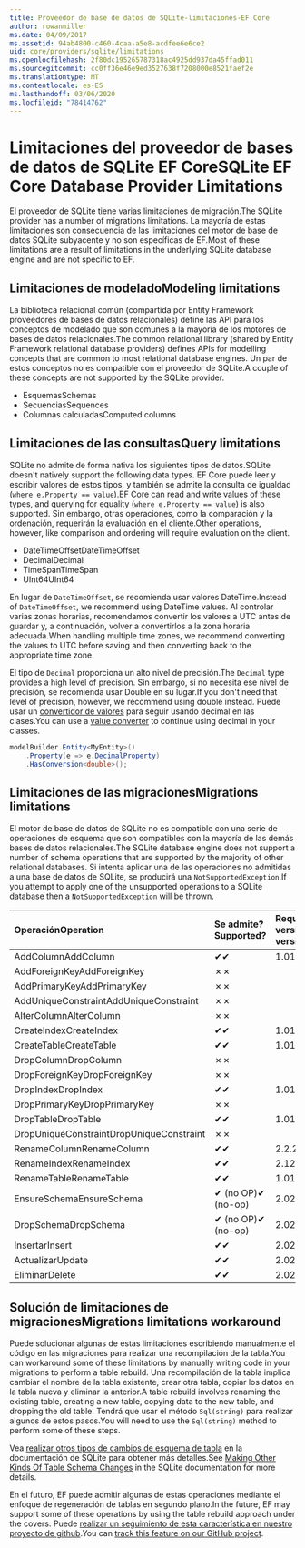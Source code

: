 ```yaml
---
title: Proveedor de base de datos de SQLite-limitaciones-EF Core
author: rowanmiller
ms.date: 04/09/2017
ms.assetid: 94ab4800-c460-4caa-a5e8-acdfee6e6ce2
uid: core/providers/sqlite/limitations
ms.openlocfilehash: 2f80dc195265787318ac4925dd937da45ffad011
ms.sourcegitcommit: cc0ff36e46e9ed3527638f7208000e8521faef2e
ms.translationtype: MT
ms.contentlocale: es-ES
ms.lasthandoff: 03/06/2020
ms.locfileid: "78414762"
---
```

# <a name="sqlite-ef-core-database-provider-limitations"></a><span data-ttu-id="28578-102">Limitaciones del proveedor de bases de datos de SQLite EF Core</span><span class="sxs-lookup"><span data-stu-id="28578-102">SQLite EF Core Database Provider Limitations</span></span>

<span data-ttu-id="28578-103">El proveedor de SQLite tiene varias limitaciones de migración.</span><span class="sxs-lookup"><span data-stu-id="28578-103">The SQLite provider has a number of migrations limitations.</span></span> <span data-ttu-id="28578-104">La mayoría de estas limitaciones son consecuencia de las limitaciones del motor de base de datos SQLite subyacente y no son específicas de EF.</span><span class="sxs-lookup"><span data-stu-id="28578-104">Most of these limitations are a result of limitations in the underlying SQLite database engine and are not specific to EF.</span></span>

## <a name="modeling-limitations"></a><span data-ttu-id="28578-105">Limitaciones de modelado</span><span class="sxs-lookup"><span data-stu-id="28578-105">Modeling limitations</span></span>

<span data-ttu-id="28578-106">La biblioteca relacional común (compartida por Entity Framework proveedores de bases de datos relacionales) define las API para los conceptos de modelado que son comunes a la mayoría de los motores de bases de datos relacionales.</span><span class="sxs-lookup"><span data-stu-id="28578-106">The common relational library (shared by Entity Framework relational database providers) defines APIs for modelling concepts that are common to most relational database engines.</span></span> <span data-ttu-id="28578-107">Un par de estos conceptos no es compatible con el proveedor de SQLite.</span><span class="sxs-lookup"><span data-stu-id="28578-107">A couple of these concepts are not supported by the SQLite provider.</span></span>

* <span data-ttu-id="28578-108">Esquemas</span><span class="sxs-lookup"><span data-stu-id="28578-108">Schemas</span></span>
* <span data-ttu-id="28578-109">Secuencias</span><span class="sxs-lookup"><span data-stu-id="28578-109">Sequences</span></span>
* <span data-ttu-id="28578-110">Columnas calculadas</span><span class="sxs-lookup"><span data-stu-id="28578-110">Computed columns</span></span>

## <a name="query-limitations"></a><span data-ttu-id="28578-111">Limitaciones de las consultas</span><span class="sxs-lookup"><span data-stu-id="28578-111">Query limitations</span></span>

<span data-ttu-id="28578-112">SQLite no admite de forma nativa los siguientes tipos de datos.</span><span class="sxs-lookup"><span data-stu-id="28578-112">SQLite doesn't natively support the following data types.</span></span> <span data-ttu-id="28578-113">EF Core puede leer y escribir valores de estos tipos, y también se admite la consulta de igualdad (`where e.Property == value`).</span><span class="sxs-lookup"><span data-stu-id="28578-113">EF Core can read and write values of these types, and querying for equality (`where e.Property == value`) is also supported.</span></span> <span data-ttu-id="28578-114">Sin embargo, otras operaciones, como la comparación y la ordenación, requerirán la evaluación en el cliente.</span><span class="sxs-lookup"><span data-stu-id="28578-114">Other operations, however, like comparison and ordering will require evaluation on the client.</span></span>

* <span data-ttu-id="28578-115">DateTimeOffset</span><span class="sxs-lookup"><span data-stu-id="28578-115">DateTimeOffset</span></span>
* <span data-ttu-id="28578-116">Decimal</span><span class="sxs-lookup"><span data-stu-id="28578-116">Decimal</span></span>
* <span data-ttu-id="28578-117">TimeSpan</span><span class="sxs-lookup"><span data-stu-id="28578-117">TimeSpan</span></span>
* <span data-ttu-id="28578-118">UInt64</span><span class="sxs-lookup"><span data-stu-id="28578-118">UInt64</span></span>

<span data-ttu-id="28578-119">En lugar de `DateTimeOffset`, se recomienda usar valores DateTime.</span><span class="sxs-lookup"><span data-stu-id="28578-119">Instead of `DateTimeOffset`, we recommend using DateTime values.</span></span> <span data-ttu-id="28578-120">Al controlar varias zonas horarias, recomendamos convertir los valores a UTC antes de guardar y, a continuación, volver a convertirlos a la zona horaria adecuada.</span><span class="sxs-lookup"><span data-stu-id="28578-120">When handling multiple time zones, we recommend converting the values to UTC before saving and then converting back to the appropriate time zone.</span></span>

<span data-ttu-id="28578-121">El tipo de `Decimal` proporciona un alto nivel de precisión.</span><span class="sxs-lookup"><span data-stu-id="28578-121">The `Decimal` type provides a high level of precision.</span></span> <span data-ttu-id="28578-122">Sin embargo, si no necesita ese nivel de precisión, se recomienda usar Double en su lugar.</span><span class="sxs-lookup"><span data-stu-id="28578-122">If you don't need that level of precision, however, we recommend using double instead.</span></span> <span data-ttu-id="28578-123">Puede usar un [convertidor de valores](../../modeling/value-conversions.md) para seguir usando decimal en las clases.</span><span class="sxs-lookup"><span data-stu-id="28578-123">You can use a [value converter](../../modeling/value-conversions.md) to continue using decimal in your classes.</span></span>

``` csharp
modelBuilder.Entity<MyEntity>()
    .Property(e => e.DecimalProperty)
    .HasConversion<double>();
```

## <a name="migrations-limitations"></a><span data-ttu-id="28578-124">Limitaciones de las migraciones</span><span class="sxs-lookup"><span data-stu-id="28578-124">Migrations limitations</span></span>

<span data-ttu-id="28578-125">El motor de base de datos de SQLite no es compatible con una serie de operaciones de esquema que son compatibles con la mayoría de las demás bases de datos relacionales.</span><span class="sxs-lookup"><span data-stu-id="28578-125">The SQLite database engine does not support a number of schema operations that are supported by the majority of other relational databases.</span></span> <span data-ttu-id="28578-126">Si intenta aplicar una de las operaciones no admitidas a una base de datos de SQLite, se producirá una `NotSupportedException`.</span><span class="sxs-lookup"><span data-stu-id="28578-126">If you attempt to apply one of the unsupported operations to a SQLite database then a `NotSupportedException` will be thrown.</span></span>

| <span data-ttu-id="28578-127">Operación</span><span class="sxs-lookup"><span data-stu-id="28578-127">Operation</span></span>            | <span data-ttu-id="28578-128">Se admite?</span><span class="sxs-lookup"><span data-stu-id="28578-128">Supported?</span></span> | <span data-ttu-id="28578-129">Requiere versión</span><span class="sxs-lookup"><span data-stu-id="28578-129">Requires version</span></span> |
|:---------------------|:-----------|:-----------------|
| <span data-ttu-id="28578-130">AddColumn</span><span class="sxs-lookup"><span data-stu-id="28578-130">AddColumn</span></span>            | <span data-ttu-id="28578-131">✔</span><span class="sxs-lookup"><span data-stu-id="28578-131">✔</span></span>          | <span data-ttu-id="28578-132">1.0</span><span class="sxs-lookup"><span data-stu-id="28578-132">1.0</span></span>              |
| <span data-ttu-id="28578-133">AddForeignKey</span><span class="sxs-lookup"><span data-stu-id="28578-133">AddForeignKey</span></span>        | <span data-ttu-id="28578-134">✗</span><span class="sxs-lookup"><span data-stu-id="28578-134">✗</span></span>          |                  |
| <span data-ttu-id="28578-135">AddPrimaryKey</span><span class="sxs-lookup"><span data-stu-id="28578-135">AddPrimaryKey</span></span>        | <span data-ttu-id="28578-136">✗</span><span class="sxs-lookup"><span data-stu-id="28578-136">✗</span></span>          |                  |
| <span data-ttu-id="28578-137">AddUniqueConstraint</span><span class="sxs-lookup"><span data-stu-id="28578-137">AddUniqueConstraint</span></span>  | <span data-ttu-id="28578-138">✗</span><span class="sxs-lookup"><span data-stu-id="28578-138">✗</span></span>          |                  |
| <span data-ttu-id="28578-139">AlterColumn</span><span class="sxs-lookup"><span data-stu-id="28578-139">AlterColumn</span></span>          | <span data-ttu-id="28578-140">✗</span><span class="sxs-lookup"><span data-stu-id="28578-140">✗</span></span>          |                  |
| <span data-ttu-id="28578-141">CreateIndex</span><span class="sxs-lookup"><span data-stu-id="28578-141">CreateIndex</span></span>          | <span data-ttu-id="28578-142">✔</span><span class="sxs-lookup"><span data-stu-id="28578-142">✔</span></span>          | <span data-ttu-id="28578-143">1.0</span><span class="sxs-lookup"><span data-stu-id="28578-143">1.0</span></span>              |
| <span data-ttu-id="28578-144">CreateTable</span><span class="sxs-lookup"><span data-stu-id="28578-144">CreateTable</span></span>          | <span data-ttu-id="28578-145">✔</span><span class="sxs-lookup"><span data-stu-id="28578-145">✔</span></span>          | <span data-ttu-id="28578-146">1.0</span><span class="sxs-lookup"><span data-stu-id="28578-146">1.0</span></span>              |
| <span data-ttu-id="28578-147">DropColumn</span><span class="sxs-lookup"><span data-stu-id="28578-147">DropColumn</span></span>           | <span data-ttu-id="28578-148">✗</span><span class="sxs-lookup"><span data-stu-id="28578-148">✗</span></span>          |                  |
| <span data-ttu-id="28578-149">DropForeignKey</span><span class="sxs-lookup"><span data-stu-id="28578-149">DropForeignKey</span></span>       | <span data-ttu-id="28578-150">✗</span><span class="sxs-lookup"><span data-stu-id="28578-150">✗</span></span>          |                  |
| <span data-ttu-id="28578-151">DropIndex</span><span class="sxs-lookup"><span data-stu-id="28578-151">DropIndex</span></span>            | <span data-ttu-id="28578-152">✔</span><span class="sxs-lookup"><span data-stu-id="28578-152">✔</span></span>          | <span data-ttu-id="28578-153">1.0</span><span class="sxs-lookup"><span data-stu-id="28578-153">1.0</span></span>              |
| <span data-ttu-id="28578-154">DropPrimaryKey</span><span class="sxs-lookup"><span data-stu-id="28578-154">DropPrimaryKey</span></span>       | <span data-ttu-id="28578-155">✗</span><span class="sxs-lookup"><span data-stu-id="28578-155">✗</span></span>          |                  |
| <span data-ttu-id="28578-156">DropTable</span><span class="sxs-lookup"><span data-stu-id="28578-156">DropTable</span></span>            | <span data-ttu-id="28578-157">✔</span><span class="sxs-lookup"><span data-stu-id="28578-157">✔</span></span>          | <span data-ttu-id="28578-158">1.0</span><span class="sxs-lookup"><span data-stu-id="28578-158">1.0</span></span>              |
| <span data-ttu-id="28578-159">DropUniqueConstraint</span><span class="sxs-lookup"><span data-stu-id="28578-159">DropUniqueConstraint</span></span> | <span data-ttu-id="28578-160">✗</span><span class="sxs-lookup"><span data-stu-id="28578-160">✗</span></span>          |                  |
| <span data-ttu-id="28578-161">RenameColumn</span><span class="sxs-lookup"><span data-stu-id="28578-161">RenameColumn</span></span>         | <span data-ttu-id="28578-162">✔</span><span class="sxs-lookup"><span data-stu-id="28578-162">✔</span></span>          | <span data-ttu-id="28578-163">2.2.2</span><span class="sxs-lookup"><span data-stu-id="28578-163">2.2.2</span></span>            |
| <span data-ttu-id="28578-164">RenameIndex</span><span class="sxs-lookup"><span data-stu-id="28578-164">RenameIndex</span></span>          | <span data-ttu-id="28578-165">✔</span><span class="sxs-lookup"><span data-stu-id="28578-165">✔</span></span>          | <span data-ttu-id="28578-166">2.1</span><span class="sxs-lookup"><span data-stu-id="28578-166">2.1</span></span>              |
| <span data-ttu-id="28578-167">RenameTable</span><span class="sxs-lookup"><span data-stu-id="28578-167">RenameTable</span></span>          | <span data-ttu-id="28578-168">✔</span><span class="sxs-lookup"><span data-stu-id="28578-168">✔</span></span>          | <span data-ttu-id="28578-169">1.0</span><span class="sxs-lookup"><span data-stu-id="28578-169">1.0</span></span>              |
| <span data-ttu-id="28578-170">EnsureSchema</span><span class="sxs-lookup"><span data-stu-id="28578-170">EnsureSchema</span></span>         | <span data-ttu-id="28578-171">✔ (no OP)</span><span class="sxs-lookup"><span data-stu-id="28578-171">✔ (no-op)</span></span>  | <span data-ttu-id="28578-172">2.0</span><span class="sxs-lookup"><span data-stu-id="28578-172">2.0</span></span>              |
| <span data-ttu-id="28578-173">DropSchema</span><span class="sxs-lookup"><span data-stu-id="28578-173">DropSchema</span></span>           | <span data-ttu-id="28578-174">✔ (no OP)</span><span class="sxs-lookup"><span data-stu-id="28578-174">✔ (no-op)</span></span>  | <span data-ttu-id="28578-175">2.0</span><span class="sxs-lookup"><span data-stu-id="28578-175">2.0</span></span>              |
| <span data-ttu-id="28578-176">Insertar</span><span class="sxs-lookup"><span data-stu-id="28578-176">Insert</span></span>               | <span data-ttu-id="28578-177">✔</span><span class="sxs-lookup"><span data-stu-id="28578-177">✔</span></span>          | <span data-ttu-id="28578-178">2.0</span><span class="sxs-lookup"><span data-stu-id="28578-178">2.0</span></span>              |
| <span data-ttu-id="28578-179">Actualizar</span><span class="sxs-lookup"><span data-stu-id="28578-179">Update</span></span>               | <span data-ttu-id="28578-180">✔</span><span class="sxs-lookup"><span data-stu-id="28578-180">✔</span></span>          | <span data-ttu-id="28578-181">2.0</span><span class="sxs-lookup"><span data-stu-id="28578-181">2.0</span></span>              |
| <span data-ttu-id="28578-182">Eliminar</span><span class="sxs-lookup"><span data-stu-id="28578-182">Delete</span></span>               | <span data-ttu-id="28578-183">✔</span><span class="sxs-lookup"><span data-stu-id="28578-183">✔</span></span>          | <span data-ttu-id="28578-184">2.0</span><span class="sxs-lookup"><span data-stu-id="28578-184">2.0</span></span>              |

## <a name="migrations-limitations-workaround"></a><span data-ttu-id="28578-185">Solución de limitaciones de migraciones</span><span class="sxs-lookup"><span data-stu-id="28578-185">Migrations limitations workaround</span></span>

<span data-ttu-id="28578-186">Puede solucionar algunas de estas limitaciones escribiendo manualmente el código en las migraciones para realizar una recompilación de la tabla.</span><span class="sxs-lookup"><span data-stu-id="28578-186">You can workaround some of these limitations by manually writing code in your migrations to perform a table rebuild.</span></span> <span data-ttu-id="28578-187">Una recompilación de la tabla implica cambiar el nombre de la tabla existente, crear otra tabla, copiar los datos en la tabla nueva y eliminar la anterior.</span><span class="sxs-lookup"><span data-stu-id="28578-187">A table rebuild involves renaming the existing table, creating a new table, copying data to the new table, and dropping the old table.</span></span> <span data-ttu-id="28578-188">Tendrá que usar el método `Sql(string)` para realizar algunos de estos pasos.</span><span class="sxs-lookup"><span data-stu-id="28578-188">You will need to use the `Sql(string)` method to perform some of these steps.</span></span>

<span data-ttu-id="28578-189">Vea [realizar otros tipos de cambios de esquema de tabla](https://sqlite.org/lang_altertable.html#otheralter) en la documentación de SQLite para obtener más detalles.</span><span class="sxs-lookup"><span data-stu-id="28578-189">See [Making Other Kinds Of Table Schema Changes](https://sqlite.org/lang_altertable.html#otheralter) in the SQLite documentation for more details.</span></span>

<span data-ttu-id="28578-190">En el futuro, EF puede admitir algunas de estas operaciones mediante el enfoque de regeneración de tablas en segundo plano.</span><span class="sxs-lookup"><span data-stu-id="28578-190">In the future, EF may support some of these operations by using the table rebuild approach under the covers.</span></span> <span data-ttu-id="28578-191">Puede [realizar un seguimiento de esta característica en nuestro proyecto de github](https://github.com/aspnet/EntityFrameworkCore/issues/329).</span><span class="sxs-lookup"><span data-stu-id="28578-191">You can [track this feature on our GitHub project](https://github.com/aspnet/EntityFrameworkCore/issues/329).</span></span>
